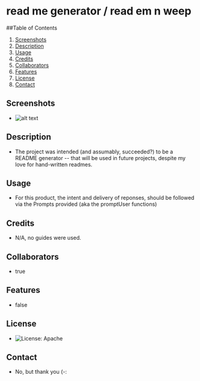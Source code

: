 # read me generator / read em n weep
    
 ##Table of Contents 
 1. [Screenshots](#screenshots)
 2. [Description](#description)
 3. [Usage](#usage)
 4. [Credits](#credits)
 5. [Collaborators](#collaborators)
 6. [Features](#features)
 7. [License](#license)
 8. [Contact](#contact)
 
 ## Screenshots
 - ![alt text](https://place-puppy.com/300x300)
 
 ## Description 
 - The project was intended (and assumably, succeeded?) to be a README generator -- that will be used in future projects, despite my love for hand-written readmes.
 
 ## Usage
 - For this product, the intent and delivery of reponses, should be followed via the Prompts provided (aka the promptUser functions)
 
 ## Credits
 - N/A, no guides were used.
 
 ## Collaborators
 - true
 
 ## Features
 - false
 
 ## License
 - ![License: Apache](https://opensource.org/licenses/Apache-2.0)
 
 ## Contact
 - No, but thank you (-:
 